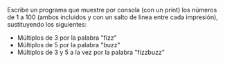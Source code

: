 Escribe un programa que muestre por consola (con un print)
los números de 1 a 100 (ambos incluidos y con un salto de linea entre 
cada impresión), sustituyendo los siguientes:
 - Múltiplos de 3 por la palabra "fizz"
 - Múltiplos de 5 por la palabra "buzz"
 - Múltiplos de 3 y 5 a la vez por la palabra "fizzbuzz" 
